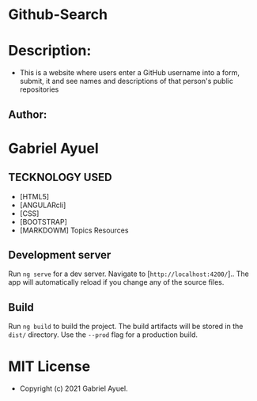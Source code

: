 # Github-Search
# Description: 

* This is a website where users enter a GitHub username into a form, submit, it and see names and descriptions of that person's public repositories

## Author:
# Gabriel Ayuel

 ## TECKNOLOGY USED
 * [HTML5]
 * [ANGULARcli]
 * [CSS]
 * [BOOTSTRAP]
 * [MARKDOWM]
Topics
Resources
## Development server

Run `ng serve` for a dev server. Navigate to [`http://localhost:4200/`].. The app will automatically reload if you change any of the source files.



## Build

Run `ng build` to build the project. The build artifacts will be stored in the `dist/` directory. Use the `--prod` flag for a production build.


# MIT License

* Copyright (c) 2021 Gabriel Ayuel.




